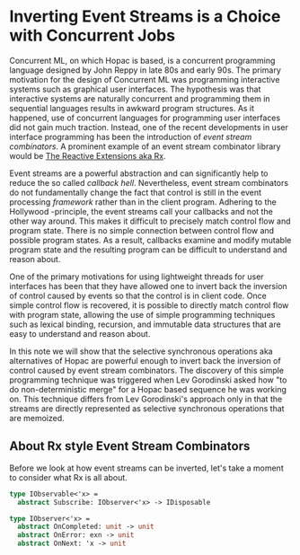 # Inverting Event Streams is a Choice with Concurrent Jobs

Concurrent ML, on which Hopac is based, is a concurrent programming language
designed by John Reppy in late 80s and early 90s.  The primary motivation for
the design of Concurrent ML was programming interactive systems such as
graphical user interfaces.  The hypothesis was that interactive systems are
naturally concurrent and programming them in sequential languages results in
awkward program structures.  As it happened, use of concurrent languages for
programming user interfaces did not gain much traction.  Instead, one of the
recent developments in user interface programming has been the introduction of
*event stream combinators*.  A prominent example of an event stream combinator
library would be
[The Reactive Extensions aka Rx](http://msdn.microsoft.com/en-us/data/gg577609.aspx).

Event streams are a powerful abstraction and can significantly help to reduce
the so called *callback hell*.  Nevertheless, event stream combinators do not
fundamentally change the fact that control is still in the event processing
*framework* rather than in the client program.  Adhering to the Hollywood
-principle, the event streams call your callbacks and not the other way around.
This makes it difficult to precisely match control flow and program state.
There is no simple connection between control flow and possible program states.
As a result, callbacks examine and modify mutable program state and the
resulting program can be difficult to understand and reason about.

One of the primary motivations for using lightweight threads for user interfaces
has been that they have allowed one to invert back the inversion of control
caused by events so that the control is in client code.  Once simple control
flow is recovered, it is possible to directly match control flow with program
state, allowing the use of simple programming techniques such as lexical
binding, recursion, and immutable data structures that are easy to understand
and reason about.

In this note we will show that the selective synchronous operations aka
alternatives of Hopac are powerful enough to invert back the inversion of
control caused by event stream combinators.  The discovery of this simple
programming technique was triggered when Lev Gorodinski asked how "to do
non-deterministic merge" for a Hopac based sequence he was working on.  This
technique differs from Lev Gorodinski's approach only in that the streams are
directly represented as selective synchronous operations that are memoized.

## About Rx style Event Stream Combinators

Before we look at how event streams can be inverted, let's take a moment to
consider what Rx is all about.

```fsharp
type IObservable<'x> =
  abstract Subscribe: IObserver<'x> -> IDisposable
```

```fsharp
type IObserver<'x> =
  abstract OnCompleted: unit -> unit
  abstract OnError: exn -> unit
  abstract OnNext: 'x -> unit
```

